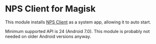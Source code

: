 # NPS Client for Magisk

This module installs [NPS Client](https://github.com/djylb/npsclient) as a system app, allowing it to auto start.

Minimum supported API is 24 (Android 7.0). This module is probably not needed on older Android versions anyway.
